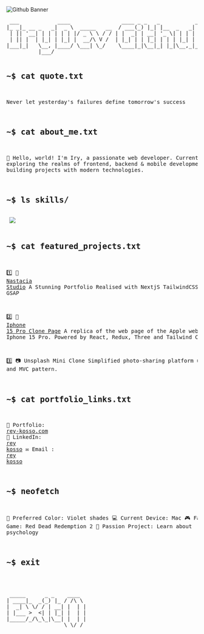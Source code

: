  <img src="https://github.com/user-attachments/assets/e73daceb-27ac-49cd-ad81-c6ea53d53f15" alt="Github Banner"/>
<pre>
 ___            ____                ____ _ _   _           _     
|_ _|_ __ _   _|  _ \  _____   __  / ___(_) |_| |__  _   _| |__  
 | || '__| | | | | | |/ _ \ \ / / | |  _| | __| '_ \| | | | '_ \ 
 | || |  | |_| | |_| |  __/\ V /  | |_| | | |_| | | | |_| | |_) |
|___|_|   \__, |____/ \___| \_/    \____|_|\__|_| |_|\__,_|_.__/ 
          |___/   

~$ cat quote.txt
 --
Never let yesterday's failures define tomorrow's success

~$ cat about_me.txt
 --
👋 Hello, world!
I'm Iry, a passionate web developer.
Currently exploring the realms of frontend, backend & mobile development, and
building projects with modern technologies.

~$ ls skills/
 --
 <img src="https://skills-icons.vercel.app/api/icons?i=html,css,sass,tailwind,js,ts,react,reactnative,nextjs,zustand,reactquery,nodejs,express,nestjs,python,fastapi,prisma,drizzle,appwrite,mongo,mysql,git,docker&theme=light&perline=10" />


~$ cat featured_projects.txt
 --
 
1️⃣ 🎨 <a target="_blank" rel=me href="https://nastaciastudio.vercel.app/">Nastacia Studio</a>
A Stunning Portfolio Realised with NextjS TailwindCSS and GSAP

2️⃣ 📱 <a target="_blank" rel=me href="https://apple-iphone-15-pro-website.vercel.app/">Iphone 15 Pro Clone Page</a>
A replica of the web page of the Apple website for Iphone 15 Pro. Powered by React, Redux, Three and Tailwind CSS.

3️⃣ 📷 Unsplash Mini Clone
Simplified photo-sharing platform using PHP and MVC pattern.

~$ cat portfolio_links.txt
 --
📂 Portfolio: <a target="_blank" rel=me href="https://rey-kosso.com">rey-kosso.com</a>
🔗 LinkedIn: <a target="_blank" rel=me href="https://www.linkedin.com/in/rey-kosso/">rey kosso</a>
✉️ Email : <a target="_blank" rel=me href="mailto:ryvernet@outlook.fr">rey kosso</a>

~$ neofetch
 --
🎨 Preferred Color: Violet shades
💻 Current Device: Mac
🎮 Favorite Game: Red Dead Redemption 2
🌸 Passion Project: Learn about psychology

~$ exit
 --

 <pre>
 _____      _ _    ____  
| ____|_  _(_) |_ / /\ \ 
|  _| \ \/ / | __| |  | |
| |___ >  <| | |_| |  | |
|_____/_/\_\_|\__| |  | |
                  \_\/_/ 
</pre>

</pre>

